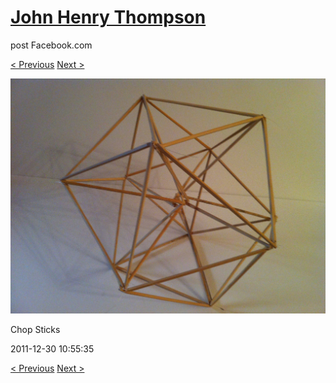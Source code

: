 # [John Henry Thompson](../README.md)
post Facebook.com

[< Previous](2011-12-30-2.md) [Next >](2011-12-30-4.md)

[![](../media/2011-12-30/Chop-Sticks.jpg)](../README.md)

Chop Sticks

2011-12-30 10:55:35

[< Previous](2011-12-30-2.md) [Next >](2011-12-30-4.md)
